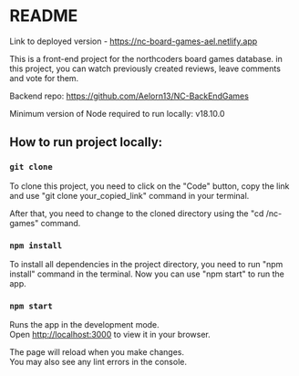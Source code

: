 # README

Link to deployed version - https://nc-board-games-ael.netlify.app

This is a front-end project for the northcoders board games database. in this project, you can watch previously created reviews, leave comments and vote for them.

Backend repo: https://github.com/Aelorn13/NC-BackEndGames

Minimum version of Node required to run locally: v18.10.0

## How to run project locally:

### `git clone`

To clone this project, you need to click on the "Code" button, copy the link and use "git clone your_copied_link" command in your terminal.

After that, you need to change to the cloned directory using the "cd /nc-games" command.

### `npm install`

To install all dependencies in the project directory, you need to run "npm install" command in the terminal.
Now you can use "npm start" to run the app.

### `npm start`

Runs the app in the development mode.\
Open [http://localhost:3000](http://localhost:3000) to view it in your browser.

The page will reload when you make changes.\
You may also see any lint errors in the console.
